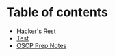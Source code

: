 # Table of contents

* [Hacker's Rest](README.md)
* [Test](hackers-rest.md)
* [OSCP Prep Notes](notes.md)


